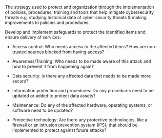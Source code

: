 The strategy used to protect and organization through the implementation of policies, procedures, training and tools that help mitigate cybersecurity threats e.g. studying historical data of cyber security threats & making improvements to policies and procedures.


Develop and implement safeguards to protect the identified items and ensure delivery of services:

- Access control: Who needs access to the affected items? How are non-trusted sources blocked from having access?
    
- Awareness/Training: Who needs to be made aware of this attack and how to prevent it from happening again? 
    
- Data security: Is there any affected data that needs to be made more secure?
    
- Information protection and procedures: Do any procedures need to be updated or added to protect data assets? 
    
- Maintenance: Do any of the affected hardware, operating systems, or software need to be updated? 
    
- Protective technology: Are there any protective technologies, like a firewall or an intrusion prevention system (IPS), that should be implemented to protect against future attacks?
    
